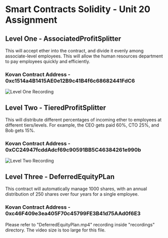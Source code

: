 # Smart Contracts Solidity - Unit 20 Assignment

## Level One - AssociatedProfitSplitter

This will accept ether into the contract, and divide it evenly among associate-level employees. This will allow the human resources department to pay employees quickly and efficiently.

### Kovan Contract Address - 0xc1514a4B1415AE0e12B9c41B4f6c68682441FdC6

![Level One Recording](recordings/AssociatedProfitSplitter.gif)

## Level Two - TieredProfitSplitter

This will distribute different percentages of incoming ether to employees at different tiers/levels. For example, the CEO gets paid 60%, CTO 25%, and Bob gets 15%.

### Kovan Contract Address - 0xCC24947fcddAdcf69c90591BB5C46384261e990b

![Level Two Recording](recordings/TieredProfitSplitter.gif)

## Level Three - DeferredEquityPLan

This contract will automatically manage 1000 shares, with an annual distribution of 250 shares over four years for a single employee.

### Kovan Contract Address - 0xc46F409e3ea405F70c45799FE3B41d75AAd0f6E3

Please refer to "DeferredEquityPlan.mp4" recording inside "recordings" directory. The video size is too large for this file.
